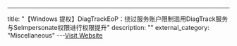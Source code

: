 ---
title: "【Windows 提权】DiagTrackEoP：绕过服务账户限制滥用DiagTrack服务与SeImpersonate权限进行权限提升"
description: ""
external_category: "Miscellaneous"
---[Visit Website](https://github.com/Wh04m1001/DiagTrackEoP)

